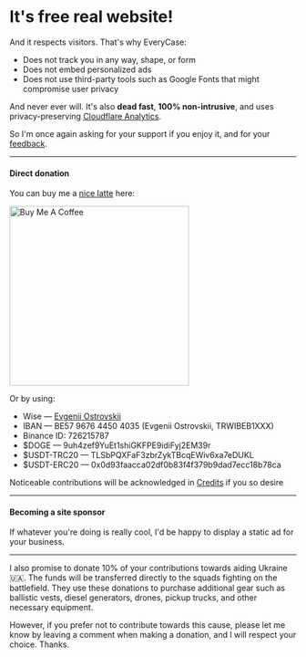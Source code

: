 # It's free real website!

And it respects visitors. That's why EveryCase:

- Does not track you in any way, shape, or form
- Does not embed personalized ads
- Does not use third-party tools such as Google Fonts that might compromise user privacy

And never ever will. It's also **dead fast**, **100% non-intrusive**, and uses privacy-preserving [Cloudflare Analytics](https://www.cloudflare.com/en-gb/web-analytics).

So I'm once again asking for your support if you enjoy it, and for your [feedback](https://github.com/Jonathunky/everyfruitcase/issues/new?title=General%20Feedback&labels=feedback).

---

#### Direct donation

You can buy me a [nice latte](https://www.youtube.com/shorts/h75W1uhL-iQ) here:

<a href="https://www.buymeacoffee.com/jonathunky" target="_blank"><img src="/assets/buymeacoffee.png" alt="Buy Me A Coffee" style="height: auto;width: 315px;" ></a>

Or by using:

- Wise — [Evgenii Ostrovskii](https://wise.com/share/evgeniio44)
- IBAN — BE57 9676 4450 4035 (Evgenii Ostrovskii, TRWIBEB1XXX)
- Binance ID: 726215787
- \$DOGE — 9uh4zef9YuEt1shiGKFPE9idiFyj2EM39r
- \$USDT-TRC20 — TLSbPQXFaF3zbrZykTBcqEWiv6xa7eDUKL
- \$USDT-ERC20 — 0x0d93faacca02df0b83f4f379b9dad7ecc18b78ca

Noticeable contributions will be acknowledged in [Credits](about) if you so desire

---

#### Becoming a site sponsor

If whatever you're doing is really cool, I'd be happy to display a static ad for your business.

---

I also promise to donate 10% of your contributions towards aiding Ukraine 🇺🇦. The funds will be transferred directly to the squads fighting on the battlefield. They use these donations to purchase additional gear such as ballistic vests, diesel generators, drones, pickup trucks, and other necessary equipment.

However, if you prefer not to contribute towards this cause, please let me know by leaving a comment when making a donation, and I will respect your choice. Thanks.
